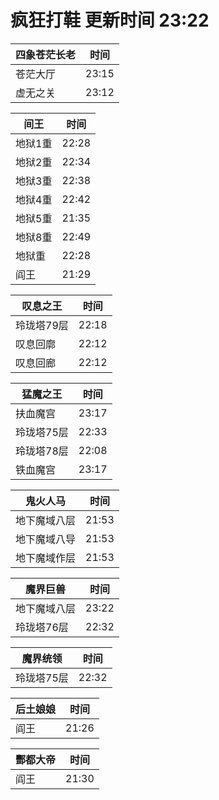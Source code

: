 # 疯狂打鞋 更新时间 23:22

| 四象苍茫长老   | 时间    |
|--------|-------|
| 苍茫大厅 | 23:15 |
| 虚无之关 | 23:12 |

| 间王   | 时间    |
|--------|-------|
| 地狱1重 | 22:28 |
| 地狱2重 | 22:34 |
| 地狱3重 | 22:38 |
| 地狱4重 | 22:42 |
| 地狱5重 | 21:35 |
| 地狱8重 | 22:49 |
| 地狱重 | 22:28 |
| 阎王 | 21:29 |

| 叹息之王   | 时间    |
|--------|-------|
| 玲珑塔79层 | 22:18 |
| 叹息回廓 | 22:12 |
| 叹息回廊 | 22:12 |

| 猛魔之王   | 时间    |
|--------|-------|
| 扶血魔宫 | 23:17 |
| 玲珑塔75层 | 22:33 |
| 玲珑塔78层 | 22:08 |
| 铁血魔宫 | 23:17 |

| 鬼火人马   | 时间    |
|--------|-------|
| 地下魔域八层 | 21:53 |
| 地下魔域八导 | 21:53 |
| 地下魔域作层 | 21:53 |

| 魔界巨兽   | 时间    |
|--------|-------|
| 地下魔域八层 | 23:22 |
| 玲珑塔76层 | 22:32 |

| 魔界统领   | 时间    |
|--------|-------|
| 玲珑塔75层 | 22:32 |

| 后土娘娘   | 时间    |
|--------|-------|
| 阎王 | 21:26 |

| 酆都大帝   | 时间    |
|--------|-------|
| 阎王 | 21:30 |